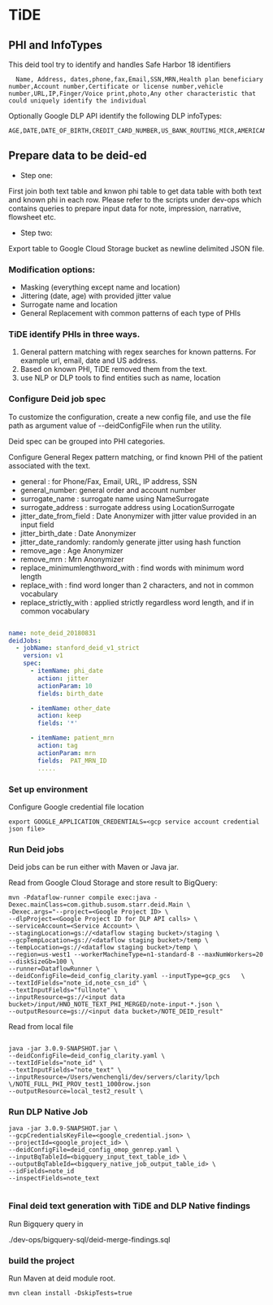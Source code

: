 # TiDE 


## PHI and InfoTypes

This deid tool try to identify and handles Safe Harbor 18 identifiers

      Name, Address, dates,phone,fax,Email,SSN,MRN,Health plan beneficiary number,Account number,Certificate or license number,vehicle number,URL,IP,Finger/Voice print,photo,Any other characteristic that could uniquely identify the individual


Optionally Google DLP API identify the following DLP infoTypes: 

    AGE,DATE,DATE_OF_BIRTH,CREDIT_CARD_NUMBER,US_BANK_ROUTING_MICR,AMERICAN_BANKERS_CUSIP_ID,IBAN_CODE,US_ADOPTION_TAXPAYER_IDENTIFICATION_NUMBER,US_DRIVERS_LICENSE_NUMBER,US_INDIVIDUAL_TAXPAYER_IDENTIFICATION_NUMBER,US_PREPARER_TAXPAYER_IDENTIFICATION_NUMBER,US_PASSPORT,US_SOCIAL_SECURITY_NUMBER,US_EMPLOYER_IDENTIFICATION_NUMBER,US_VEHICLE_IDENTIFICATION_NUMBER,EMAIL_ADDRESS,PERSON_NAME,PHONE_NUMBER,US_HEALTHCARE_NPI,US_DEA_NUMBER,LOCATION,IP_ADDRESS,MAC_ADDRESS,URL



## Prepare data to be deid-ed

* Step one: 

First join both text table and knwon phi table to get data table with both text and known phi in each row. Please refer to the scripts under dev-ops which contains queries to prepare input data for note, impression, narrative, flowsheet etc. 

* Step two:

Export table to Google Cloud Storage bucket as newline delimited JSON file. 


### Modification options: 
 
* Masking (everything except name and location)
* Jittering (date, age) with provided jitter value
* Surrogate name and location
* General Replacement with common patterns of each type of PHIs



### TiDE identify PHIs in three ways. 

1. General pattern matching with regex searches for known patterns. For example url, email, date and US address.
2. Based on known PHI, TiDE removed them from the text.
3. use NLP or DLP tools to find entities such as name, location
 

###  Configure Deid job spec

To customize the configuration, create a new config file, and use the file path as argument value of --deidConfigFile when run the utility.

Deid spec can be grouped into PHI categories. 

Configure General Regex pattern matching, or find known PHI of the patient associated with the text. 

- general : for Phone/Fax, Email, URL, IP address, SSN
- general_number: general order and account number
- surrogate_name : surrogate name using NameSurrogate
- surrogate_address : surrogate address using LocationSurrogate
- jitter_date_from_field : Date Anonymizer with jitter value provided in an input field
- jitter_birth_date : Date Anonymizer
- jitter_date_randomly: randomly generate jitter using hash function
- remove_age : Age Anonymizer
- remove_mrn : Mrn Anonymizer
- replace_minimumlengthword_with : find words with minimum word length
- replace_with : find word longer than 2 characters, and not in common vocabulary
- replace_strictly_with : applied strictly regardless word length, and if in common vocabulary


```yaml

name: note_deid_20180831
deidJobs:
  - jobName: stanford_deid_v1_strict
    version: v1
    spec:
      - itemName: phi_date
        action: jitter
        actionParam: 10
        fields: birth_date

      - itemName: other_date
        action: keep
        fields: '*'

      - itemName: patient_mrn
        action: tag
        actionParam: mrn
        fields:  PAT_MRN_ID
        .....

```


### Set up environment

Configure Google credential file location

```
export GOOGLE_APPLICATION_CREDENTIALS=<gcp service account credential json file>

```


### Run Deid jobs


Deid jobs can be run either with Maven or Java jar.

Read from Google Cloud Storage and store result to BigQuery:

```
mvn -Pdataflow-runner compile exec:java -Dexec.mainClass=com.github.susom.starr.deid.Main \
-Dexec.args="--project=<Google Project ID> \
--dlpProject=<Google Project ID for DLP API calls> \
--serviceAccount=<Service Account> \
--stagingLocation=gs://<dataflow staging bucket>/staging \
--gcpTempLocation=gs://<dataflow staging bucket>/temp \
--tempLocation=gs://<dataflow staging bucket>/temp \
--region=us-west1 --workerMachineType=n1-standard-8 --maxNumWorkers=20 --diskSizeGb=100 \
--runner=DataflowRunner \
--deidConfigFile=deid_config_clarity.yaml --inputType=gcp_gcs   \
--textIdFields="note_id,note_csn_id" \
--textInputFields="fullnote" \
--inputResource=gs://<input data bucket>/input/HNO_NOTE_TEXT_PHI_MERGED/note-input-*.json \
--outputResource=gs://<input data bucket>/NOTE_DEID_result"
```



Read from local file
```

java -jar 3.0.9-SNAPSHOT.jar \
--deidConfigFile=deid_config_clarity.yaml \
--textIdFields="note_id" \
--textInputFields="note_text" \
--inputResource=/Users/wenchengli/dev/servers/clarity/lpch \/NOTE_FULL_PHI_PROV_test1_1000row.json
--outputResource=local_test2_result \

```

### Run DLP Native Job
``` 
java -jar 3.0.9-SNAPSHOT.jar \
--gcpCredentialsKeyFile=<google_credential.json> \
--projectId=<google_project_id> \
--deidConfigFile=deid_config_omop_genrep.yaml \
--inputBqTableId=<bigquery_input_text_table_id> \
--outputBqTableId=<bigquery_native_job_output_table_id> \
--idFields=note_id
--inspectFields=note_text


```

### Final deid text generation with TiDE and DLP Native findings 

Run Bigquery query in 

./dev-ops/bigquery-sql/deid-merge-findings.sql



### build the project

Run Maven at deid module root.

```
mvn clean install -DskipTests=true
```
